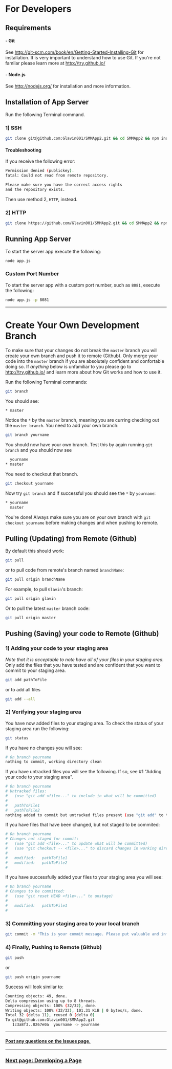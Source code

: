 # For Developers

## Requirements
#### - Git
See http://git-scm.com/book/en/Getting-Started-Installing-Git for installation.
It is very important to understand how to use Git. If you're not familar please learn more at http://try.github.io/
#### - Node.js
See http://nodejs.org/ for installation and more information.

## Installation of App Server
Run the following Terminal command.
### 1) SSH
```bash
git clone git@github.com:Glavin001/SMMApp2.git && cd SMMApp2 && npm install
```
#### Troubleshooting
If you receive the following error:
```bash
Permission denied (publickey).
fatal: Could not read from remote repository.

Please make sure you have the correct access rights
and the repository exists.
```
Then use method 2, `HTTP`, instead.
### 2) HTTP
```bash
git clone https://github.com/Glavin001/SMMApp2.git && cd SMMApp2 && npm install
```

## Running App Server
To start the server app execute the following:
```bash
node app.js
```
### Custom Port Number
To start the server app with a custom port number, such as `8081`, execute the following:
```bash
node app.js -p 8081
```

----
# Create Your Own Development Branch
To make sure that your changes do not break the `master` branch you will create your own branch and push it to remote (Github). 
Only merge your code into the `master` branch if you are absolutely confident and confortable doing so.
If *anything* below is unfamiliar to you please go to http://try.github.io/ and learn more about how Git works and how to use it.

Run the following Terminal commands:
```bash
git branch
```
You should see:
```bash
* master
```
Notice the `*` by the `master` branch, meaning you are curring checking out the `master branch`.
You need to add your own branch:
```bash
git branch yourname
```
You should now have your own branch. Test this by again running `git branch` and you should now see
```bash
  yourname
* master
```
You need to checkout that branch.
```bash
git checkout yourname
```
Now try `git branch` and if successful you should see the `*` by `yourname`:
```bash
* yourname
  master
```
You're done! Always make sure you are on your own branch with `git checkout yourname` before making changes and when pushing to remote.

## Pulling (Updating) from Remote (Github)
By default this should work:
```bash
git pull
``` 
or to pull code from remote's branch named `branchName`:
```bash
git pull origin branchName
```
For example, to pull `Glavin`'s branch:
```bash
git pull origin glavin
```
Or to pull the latest `master` branch code:
```bash
git pull origin master
```

## Pushing (Saving) your code to Remote (Github)
### 1) Adding your code to your staging area
*Note that it is acceptable to note have all of your files in your staging area.*
Only add the files that you have tested and are confident that you want to commit to your staging area.
```bash
git add pathToFile
```
or to add all files
```bash
git add --all
```
### 2) Verifying your staging area
You have now added files to your staging area. To check the status of your staging area run the following:
```bash
git status
```
If you have no changes you will see:
```bash
# On branch yourname
nothing to commit, working directory clean
```
If you have untracked files you will see the following. If so, see #1 "Adding your code to your staging area". 
```bash
# On branch yourname
# Untracked files:
#   (use "git add <file>..." to include in what will be committed)
#
#	pathToFile1
#	pathToFile2
nothing added to commit but untracked files present (use "git add" to track)
```
If you have files that have been changed, but not staged to be commited:
```bash
# On branch yourname
# Changes not staged for commit:
#   (use "git add <file>..." to update what will be committed)
#   (use "git checkout -- <file>..." to discard changes in working directory)
#
#	modified:   pathToFile1
#	modified:   pathToFile2
#
```
If you have successfully added your files to your staging area you will see:
```bash
# On branch yourname
# Changes to be committed:
#   (use "git reset HEAD <file>..." to unstage)
#
#	modified:   pathToFile1
#
```

### 3) Committing your staging area to your local branch
```bash
git commit -m "This is your commit message. Please put valuable and informative information here."
```
### 4) Finally, Pushing to Remote (Github)
```bash
git push
```
or 
```bash
git push origin yourname
``` 
Success will look similar to:
```bash
Counting objects: 49, done.
Delta compression using up to 8 threads.
Compressing objects: 100% (32/32), done.
Writing objects: 100% (32/32), 101.31 KiB | 0 bytes/s, done.
Total 32 (delta 11), reused 0 (delta 0)
To git@github.com:Glavin001/SMMApp2.git
   1c3a8f3..0267e0a  yourname -> yourname
```
-----

#### [Post any questions on the Issues page.](https://github.com/Glavin001/SMMApp2/issues?labels=question)

-----
### [Next page: Developing a Page](develop_page.md)
